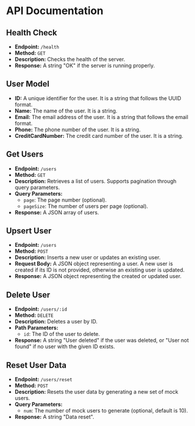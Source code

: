 # API Documentation

## Health Check

- **Endpoint:** `/health`
- **Method:** `GET`
- **Description:** Checks the health of the server.
- **Response:** A string "OK" if the server is running properly.

## User Model

- **ID:** A unique identifier for the user. It is a string that follows the UUID format.
- **Name:** The name of the user. It is a string.
- **Email:** The email address of the user. It is a string that follows the email format.
- **Phone:** The phone number of the user. It is a string.
- **CreditCardNumber:** The credit card number of the user. It is a string.

## Get Users

- **Endpoint:** `/users`
- **Method:** `GET`
- **Description:** Retrieves a list of users. Supports pagination through query parameters.
- **Query Parameters:**
    - `page`: The page number (optional).
    - `pageSize`: The number of users per page (optional).
- **Response:** A JSON array of users.

## Upsert User

- **Endpoint:** `/users`
- **Method:** `POST`
- **Description:** Inserts a new user or updates an existing user.
- **Request Body:** A JSON object representing a user. A new user is created if its ID is not provided, otherwise an existing user is updated.
- **Response:** A JSON object representing the created or updated user.

## Delete User

- **Endpoint:** `/users/:id`
- **Method:** `DELETE`
- **Description:** Deletes a user by ID.
- **Path Parameters:**
    - `id`: The ID of the user to delete.
- **Response:** A string "User deleted" if the user was deleted, or "User not found" if no user with the given ID exists.

## Reset User Data

- **Endpoint:** `/users/reset`
- **Method:** `POST`
- **Description:** Resets the user data by generating a new set of mock users.
- **Query Parameters:**
    - `num`: The number of mock users to generate (optional, default is 10).
- **Response:** A string "Data reset".

